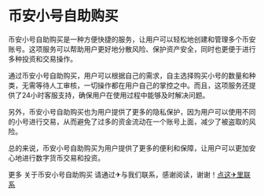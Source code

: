 # 币安小号自助购买

币安小号自助购买是一种方便快捷的服务，让用户可以轻松地创建和管理多个币安账号。这项服务可以帮助用户更好地分散风险、保护资产安全，同时也更便于进行多种投资和交易操作。

通过币安小号自助购买，用户可以根据自己的需求，自主选择购买小号的数量和种类，无需等待人工审核，一切操作都在用户自己的掌控之中。而且，这项服务还提供了24小时客服支持，确保用户在使用过程中能够及时解决问题。

另外，币安小号自助购买也为用户提供了更多的隐私保护，因为用户可以使用不同的小号进行交易，从而避免了过多的资金流动在一个账号上面，减少了被盗取的风险。

总的来说，币安小号自助购买为用户提供了更多的便利和保障，让用户可以更加安心地进行数字货币交易和投资。

更多 关于币安小号自助购买 请通过✈与我们联系，感谢阅读，谢谢！[点这✈里联系](https://d.k02.cc)